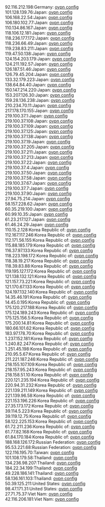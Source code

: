 92.116.212.198:Germany: [ovpn config](vpn/92_116_212_198.ovpn)  
101.128.139.76:Japan: [ovpn config](vpn/101_128_139_76.ovpn)  
106.168.22.54:Japan: [ovpn config](vpn/106_168_22_54.ovpn)  
106.180.102.77:Japan: [ovpn config](vpn/106_180_102_77.ovpn)  
110.134.86.167:Japan: [ovpn config](vpn/110_134_86_167.ovpn)  
118.106.12.181:Japan: [ovpn config](vpn/118_106_12_181.ovpn)  
118.236.177.172:Japan: [ovpn config](vpn/118_236_177_172.ovpn)  
118.236.66.49:Japan: [ovpn config](vpn/118_236_66_49.ovpn)  
119.238.83.211:Japan: [ovpn config](vpn/119_238_83_211.ovpn)  
119.47.50.138:Japan: [ovpn config](vpn/119_47_50_138.ovpn)  
124.154.203.179:Japan: [ovpn config](vpn/124_154_203_179.ovpn)  
124.211.192.57:Japan: [ovpn config](vpn/124_211_192_57.ovpn)  
126.187.51.46:Japan: [ovpn config](vpn/126_187_51_46.ovpn)  
126.79.45.204:Japan: [ovpn config](vpn/126_79_45_204.ovpn)  
133.32.179.223:Japan: [ovpn config](vpn/133_32_179_223.ovpn)  
138.64.84.40:Japan: [ovpn config](vpn/138_64_84_40.ovpn)  
150.147.214.220:Japan: [ovpn config](vpn/150_147_214_220.ovpn)  
153.207.126.30:Japan: [ovpn config](vpn/153_207_126_30.ovpn)  
159.28.136.238:Japan: [ovpn config](vpn/159_28_136_238.ovpn)  
210.234.70.11:Japan: [ovpn config](vpn/210_234_70_11.ovpn)  
217.178.170.155:Japan: [ovpn config](vpn/217_178_170_155.ovpn)  
219.100.37.1:Japan: [ovpn config](vpn/219_100_37_1.ovpn)  
219.100.37.108:Japan: [ovpn config](vpn/219_100_37_108.ovpn)  
219.100.37.109:Japan: [ovpn config](vpn/219_100_37_109.ovpn)  
219.100.37.125:Japan: [ovpn config](vpn/219_100_37_125.ovpn)  
219.100.37.138:Japan: [ovpn config](vpn/219_100_37_138.ovpn)  
219.100.37.19:Japan: [ovpn config](vpn/219_100_37_19.ovpn)  
219.100.37.205:Japan: [ovpn config](vpn/219_100_37_205.ovpn)  
219.100.37.211:Japan: [ovpn config](vpn/219_100_37_211.ovpn)  
219.100.37.213:Japan: [ovpn config](vpn/219_100_37_213.ovpn)  
219.100.37.22:Japan: [ovpn config](vpn/219_100_37_22.ovpn)  
219.100.37.4:Japan: [ovpn config](vpn/219_100_37_4.ovpn)  
219.100.37.50:Japan: [ovpn config](vpn/219_100_37_50.ovpn)  
219.100.37.58:Japan: [ovpn config](vpn/219_100_37_58.ovpn)  
219.100.37.67:Japan: [ovpn config](vpn/219_100_37_67.ovpn)  
219.100.37.7:Japan: [ovpn config](vpn/219_100_37_7.ovpn)  
219.100.37.90:Japan: [ovpn config](vpn/219_100_37_90.ovpn)  
27.94.75.214:Japan: [ovpn config](vpn/27_94_75_214.ovpn)  
58.157.228.62:Japan: [ovpn config](vpn/58_157_228_62.ovpn)  
60.35.219.100:Japan: [ovpn config](vpn/60_35_219_100.ovpn)  
60.99.10.35:Japan: [ovpn config](vpn/60_99_10_35.ovpn)  
61.23.217.127:Japan: [ovpn config](vpn/61_23_217_127.ovpn)  
61.46.24.29:Japan: [ovpn config](vpn/61_46_24_29.ovpn)  
110.15.2.128:Korea Republic of: [ovpn config](vpn/110_15_2_128.ovpn)  
112.167.117.246:Korea Republic of: [ovpn config](vpn/112_167_117_246.ovpn)  
112.171.56.155:Korea Republic of: [ovpn config](vpn/112_171_56_155.ovpn)  
115.88.185.179:Korea Republic of: [ovpn config](vpn/115_88_185_179.ovpn)  
116.37.97.133:Korea Republic of: [ovpn config](vpn/116_37_97_133.ovpn)  
118.223.198.172:Korea Republic of: [ovpn config](vpn/118_223_198_172.ovpn)  
118.38.19.217:Korea Republic of: [ovpn config](vpn/118_38_19_217.ovpn)  
118.39.83.88:Korea Republic of: [ovpn config](vpn/118_39_83_88.ovpn)  
119.195.127.172:Korea Republic of: [ovpn config](vpn/119_195_127_172.ovpn)  
121.138.132.121:Korea Republic of: [ovpn config](vpn/121_138_132_121.ovpn)  
121.157.73.221:Korea Republic of: [ovpn config](vpn/121_157_73_221.ovpn)  
121.170.67.133:Korea Republic of: [ovpn config](vpn/121_170_67_133.ovpn)  
124.197.132.140:Korea Republic of: [ovpn config](vpn/124_197_132_140.ovpn)  
14.35.46.191:Korea Republic of: [ovpn config](vpn/14_35_46_191.ovpn)  
14.45.0.195:Korea Republic of: [ovpn config](vpn/14_45_0_195.ovpn)  
175.120.217.188:Korea Republic of: [ovpn config](vpn/175_120_217_188.ovpn)  
175.124.189.243:Korea Republic of: [ovpn config](vpn/175_124_189_243.ovpn)  
175.125.156.5:Korea Republic of: [ovpn config](vpn/175_125_156_5.ovpn)  
175.200.14.81:Korea Republic of: [ovpn config](vpn/175_200_14_81.ovpn)  
180.66.101.62:Korea Republic of: [ovpn config](vpn/180_66_101_62.ovpn)  
183.97.178.70:Korea Republic of: [ovpn config](vpn/183_97_178_70.ovpn)  
1.237.152.181:Korea Republic of: [ovpn config](vpn/1_237_152_181.ovpn)  
1.240.82.247:Korea Republic of: [ovpn config](vpn/1_240_82_247.ovpn)  
1.251.45.198:Korea Republic of: [ovpn config](vpn/1_251_45_198.ovpn)  
210.95.5.67:Korea Republic of: [ovpn config](vpn/210_95_5_67.ovpn)  
211.221.187.246:Korea Republic of: [ovpn config](vpn/211_221_187_246.ovpn)  
218.155.107.109:Korea Republic of: [ovpn config](vpn/218_155_107_109.ovpn)  
218.157.95.243:Korea Republic of: [ovpn config](vpn/218_157_95_243.ovpn)  
218.158.51.10:Korea Republic of: [ovpn config](vpn/218_158_51_10.ovpn)  
220.121.235.194:Korea Republic of: [ovpn config](vpn/220_121_235_194.ovpn)  
220.94.31.232:Korea Republic of: [ovpn config](vpn/220_94_31_232.ovpn)  
221.139.211.149:Korea Republic of: [ovpn config](vpn/221_139_211_149.ovpn)  
221.139.96.58:Korea Republic of: [ovpn config](vpn/221_139_96_58.ovpn)  
221.153.196.226:Korea Republic of: [ovpn config](vpn/221_153_196_226.ovpn)  
27.35.173.172:Korea Republic of: [ovpn config](vpn/27_35_173_172.ovpn)  
39.114.5.223:Korea Republic of: [ovpn config](vpn/39_114_5_223.ovpn)  
39.119.12.75:Korea Republic of: [ovpn config](vpn/39_119_12_75.ovpn)  
58.122.225.153:Korea Republic of: [ovpn config](vpn/58_122_225_153.ovpn)  
61.72.211.236:Korea Republic of: [ovpn config](vpn/61_72_211_236.ovpn)  
61.77.82.168:Korea Republic of: [ovpn config](vpn/61_77_82_168.ovpn)  
61.84.170.184:Korea Republic of: [ovpn config](vpn/61_84_170_184.ovpn)  
188.168.126.172:Russian Federation: [ovpn config](vpn/188_168_126_172.ovpn)  
95.53.221.68:Russian Federation: [ovpn config](vpn/95_53_221_68.ovpn)  
122.116.195.70:Taiwan: [ovpn config](vpn/122_116_195_70.ovpn)  
101.108.179.58:Thailand: [ovpn config](vpn/101_108_179_58.ovpn)  
134.236.98.207:Thailand: [ovpn config](vpn/134_236_98_207.ovpn)  
184.22.34.199:Thailand: [ovpn config](vpn/184_22_34_199.ovpn)  
49.228.186.141:Thailand: [ovpn config](vpn/49_228_186_141.ovpn)  
58.136.161.103:Thailand: [ovpn config](vpn/58_136_161_103.ovpn)  
50.39.125.211:United States: [ovpn config](vpn/50_39_125_211.ovpn)  
98.47.171.31:United States: [ovpn config](vpn/98_47_171_31.ovpn)  
27.71.75.37:Viet Nam: [ovpn config](vpn/27_71_75_37.ovpn)  
42.116.206.181:Viet Nam: [ovpn config](vpn/42_116_206_181.ovpn)  
